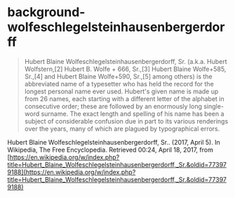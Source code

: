 # background-wolfeschlegelsteinhausenbergerdorff

> Hubert Blaine Wolfe­schlegel­stein­hausen­berger­dorff, Sr. (a.k.a. Hubert Wolfstern,[2] Hubert B. Wolfe + 666, Sr.,[3] Hubert Blaine Wolfe+585, Sr.,[4] and Hubert Blaine Wolfe+590, Sr.,[5] among others) is the abbreviated name of a typesetter who has held the record for the longest personal name ever used. Hubert's given name is made up from 26 names, each starting with a different letter of the alphabet in consecutive order; these are followed by an enormously long single-word surname. The exact length and spelling of his name has been a subject of considerable confusion due in part to its various renderings over the years, many of which are plagued by typographical errors.

Hubert Blaine Wolfeschlegelsteinhausenbergerdorff, Sr.. (2017, April 5). In Wikipedia, The Free Encyclopedia. Retrieved 00:24, April 18, 2017, from [https://en.wikipedia.org/w/index.php?title=Hubert_Blaine_Wolfeschlegelsteinhausenbergerdorff,_Sr.&oldid=773979188](https://en.wikipedia.org/w/index.php?title=Hubert_Blaine_Wolfeschlegelsteinhausenbergerdorff,_Sr.&oldid=773979188)
